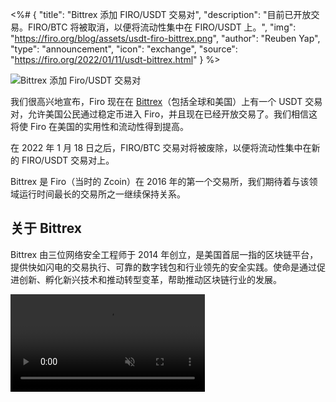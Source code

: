 <%# {
  "title": "Bittrex 添加 FIRO/USDT 交易对",
  "description": "目前已开放交易。FIRO/BTC 将被取消，以便将流动性集中在 FIRO/USDT 上。",
  "img": "https://firo.org/blog/assets/usdt-firo-bittrex.png",
  "author": "Reuben Yap",
  "type": "announcement",
  "icon": "exchange",
  "source": "https://firo.org/2022/01/11/usdt-bittrex.html"
} %>

![Bittrex 添加 Firo/USDT 交易对](https://firo.org/blog/assets/usdt-firo-bittrex.png#size=8000x4000)

我们很高兴地宣布，Firo 现在在 [Bittrex](https://bittrex.com/)（包括全球和美国）上有一个 USDT 交易对，允许美国公民通过稳定币进入 Firo，并且现在已经开放交易了。我们相信这将使 Firo 在美国的实用性和流动性得到提高。

在 2022 年 1 月 18 日之后，FIRO/BTC 交易对将被废除，以便将流动性集中在新的 FIRO/USDT 交易对上。

Bittrex 是 Firo（当时的 Zcoin）在 2016 年的第一个交易所，我们期待着与该领域运行时间最长的交易所之一继续保持关系。

## 关于 Bittrex

Bittrex 由三位网络安全工程师于 2014 年创立，是美国首屈一指的区块链平台，提供快如闪电的交易执行、可靠的数字钱包和行业领先的安全实践。使命是通过促进创新、孵化新兴技术和推动转型变革，帮助推动区块链行业的发展。

<video src="<%= imgsURL %>/bittrex-firo-usdt.mp4" autoplay loop muted width="61.8%"></video>
